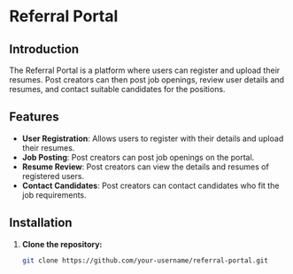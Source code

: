 # Referral Portal

## Introduction

The Referral Portal is a platform where users can register and upload their resumes. Post creators can then post job openings, review user details and resumes, and contact suitable candidates for the positions.

## Features

- **User Registration**: Allows users to register with their details and upload their resumes.
- **Job Posting**: Post creators can post job openings on the portal.
- **Resume Review**: Post creators can view the details and resumes of registered users.
- **Contact Candidates**: Post creators can contact candidates who fit the job requirements.

## Installation

1. **Clone the repository:**
   ```sh
   git clone https://github.com/your-username/referral-portal.git
   ```
